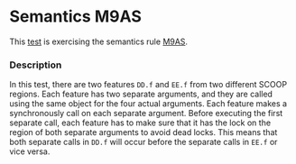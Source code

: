 # Semantics M9AS

This [test](.) is exercising the semantics rule [M9AS](../Readme.md).

### Description

In this test, there are two features `DD.f` and `EE.f` from two different SCOOP regions. Each feature has two separate arguments, and they are called using the same object for the four actual arguments. Each feature makes a synchronously call on each separate argument. Before executing the first separate call, each feature has to make sure that it has the lock on the region of both separate arguments to avoid dead locks. This means that both separate calls in `DD.f` will occur before the separate calls in `EE.f` or vice versa.
